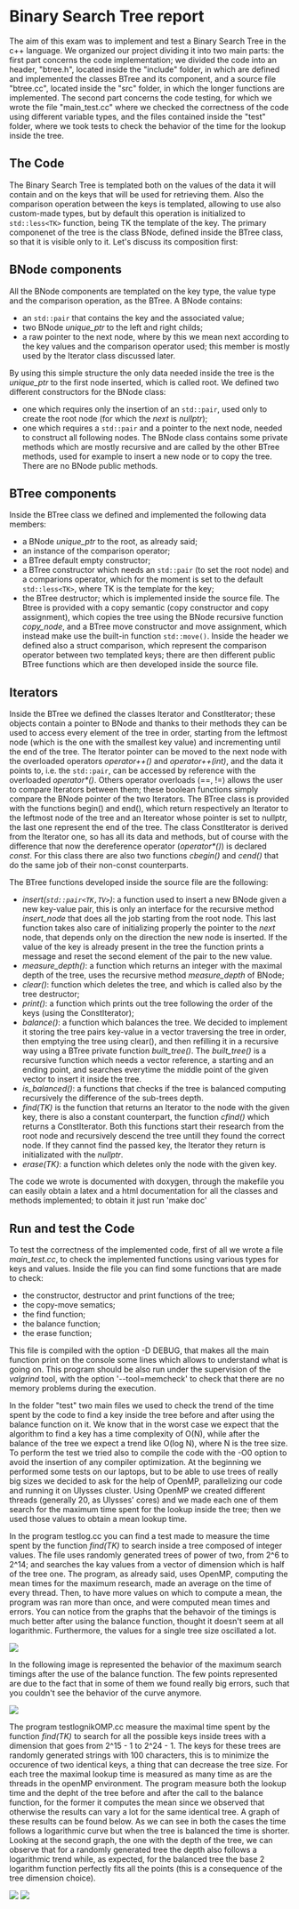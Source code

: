 # Binary Search Tree report

The aim of this exam was to implement and test a Binary Search Tree in the c++ language.
We organized our project dividing it into two main parts: the first part concerns the code implementation; we divided the code into an header, "btree.h", located inside the "include" folder, in which are defined and implemented the classes BTree and its component, and a source file "btree.cc", located inside the "src" folder, in which the longer functions are implemented.
The second part concerns the code testing, for which we wrote the file "main_test.cc" where we checked the correctness of the code using different variable types, and the files contained inside the "test" folder, where we took tests to check the behavior of the time for the lookup inside the tree.

## The Code

The Binary Search Tree is templated both on the values of the data it will contain and on the keys that will be used for retrieving them. Also the comparison operation between the keys is templated, allowing to use also custom-made types, but by default this operation is initialized to `std::less<TK>` function, being TK the template of the key. The primary componenet of the tree is the class BNode, defined inside the BTree class, so that it is visible only to it.
Let's discuss its composition first:

## BNode components

All the BNode components are templated on the key type, the value type and the comparison operation, as the BTree. A BNode contains:
- an `std::pair` that contains the key and the associated value;
- two BNode _unique\_ptr_ to the left and right childs;
- a raw pointer to the next node, where by this we mean next according to the key values and the comparison operator used; this member is mostly used by the Iterator class discussed later.

By using this simple structure the only data needed inside the tree is the _unique\_ptr_ to the first node inserted, which is called root.
We defined two different constructors for the BNode class:
- one which requires only the insertion of an `std::pair`, used only to create the root node (for which the _next_ is _nullptr_);
- one which requires a `std::pair` and a pointer to the next node, needed to construct all following nodes.
The BNode class contains some private methods which are mostly recursive and are called by the other BTree methods, used for example to insert a new node or to copy the tree. There are no BNode public methods.

## BTree components

Inside the BTree class we defined and implemented the following data members:
- a BNode _unique\_ptr_ to the root, as already said;
- an instance of the comparison operator;
- a BTree default empty constructor;
- a BTree constructor which needs an `std::pair` (to set the root node) and a comparions operator, which for the moment is set to the default `std::less<TK>`, where TK is the template for the key;
- the BTree destructor; which is implemented inside the source file.
The Btree is provided with a copy semantic (copy constructor and copy assignment), which copies the tree using the BNode recursive function _copy\_node_, and a BTree move constructor and move assignment, which instead make use the built-in function `std::move()`.
Inside the header we defined also a struct comparison, which represent the comparison operator between two templated keys; there are then different public BTree functions which are then developed inside the source file.

## Iterators

Inside the BTree we defined the classes Iterator and ConstIterator; these objects contain a pointer to BNode and thanks to their methods they can be used to access every element of the tree in order, starting from the leftmost node (which is the one with the smallest key value) and incrementing until the end of the tree.
The Iterator pointer can be moved to the next node with the overloaded operators _operator++()_ and _operator++(int)_, and the data it points to, i.e. the `std::pair`, can be accessed by reference with the overloaded _operator*()_.
Others operator overloads (==, !=) allows the user to compare Iterators between them; these boolean functions simply compare the BNode pointer of the two Iterators.
The BTree class is provided with the functions begin() and end(), which return respectively an Iterator to the leftmost node of the tree and an Itereator whose pointer is set to nullptr, the last one represent the end of the tree. The class ConstIterator is derived from the Iterator one, so has all its data and methods, but of course with the difference that now the dereference operator (_operator*()_) is declared _const_. For this class there are also two functions _cbegin()_ and _cend()_ that do the same job of their non-const counterparts.



The BTree functions developed inside the source file are the following:

- _insert(`std::pair<TK,TV>`)_: a function used to insert a new BNode given a new key-value pair, this is only an interface for the recursive method _insert\_node_ that does all the job starting from the root node. This last function takes also care of initializing properly the pointer to the _next_ node, that depends only on the direction the new node is inserted. If the value of the key is already present in the tree the function prints a message and reset the second element of the pair to the new value.
- _measure\_depth()_: a function which returns an integer with the maximal depth of the tree, uses the recursive method _measure\_depth_ of BNode;
- _clear()_: function which deletes the tree, and which is called also by the tree destructor;
- _print()_: a function which prints out the tree following the order of the keys (using the ConstIterator);
- _balance()_: a function which balances the tree. We decided to implement it storing the tree pairs key-value in a vector traversing the tree in order, then emptying the tree using clear(), and then refilling it in a recursive way using a BTree private function _built\_tree()_. The _built\_tree()_ is a recursive function which needs a vector reference, a starting and an ending point, and searches everytime the middle point of the given vector to insert it inside the tree.
- _is\_balanced()_: a functions that checks if the tree is balanced computing recursively the difference of the sub-trees depth.
- _find(TK)_ is the function that returns an Iterator to the node with the given key, there is also a constant counterpart, the function _cfind()_ which returns a ConstIterator. Both this functions start their research from the root node and recursively descend the tree untill they found the correct node. If they cannot find the passed key, the Iterator they return is initializated with the _nullptr_.
- _erase(TK)_: a function which deletes only the node with the given key.

The code we wrote is documented with doxygen, through the makefile you can easily obtain a latex and a html documentation for all the classes and methods implemented; to obtain it just run 'make doc'


## Run and test the Code

To test the correctness of the implemented code, first of all we wrote a file _main\_test.cc_, to check the implemented functions using various types for keys and values. Inside the file you can find some functions that are made to check:
- the constructor, destructor and print functions of the tree;
- the copy-move sematics;
- the find function;
- the balance function;
- the erase function;

This file is compiled with the option -D DEBUG, that makes all the main function print on the console some lines which allows to understand what is going on. This program should be also run under the supervision of the _valgrind_ tool, with the option '--tool=memcheck' to check that there are no memory problems during the execution.

In the folder "test" two main files we used to check the trend of the time spent by the code to find a key inside the tree before and after using the balance function on it.
We know that in the worst case we expect that the algorithm to find a key has a time complexity of O(N), while after the balance of the tree we expect a trend like O(log N), where N is the tree size. To perform the test we tried also to compile the code with the -O0 option to avoid the insertion of any compiler optimization.
At the beginning we performed some tests on our laptops, but to be able to use trees of really big sizes we decided to ask for the help of OpenMP, parallelizing our code and running it on Ulysses cluster.
Using OpenMP we created different threads (generally 20, as Ulysses' cores) and we made each one of them search for the maximum time spent for the lookup inside the tree; then we used those values to obtain a mean lookup time.

In the program testlog.cc you can find a test made to measure the time spent by the function _find(TK)_ to search inside a tree composed of integer values. The file uses randomly generated trees of power of two, from 2^6 to 2^14; and searches the kay values from a vector of dimension which is half of the tree one. The program, as already said, uses OpenMP, computing the mean times for the maximum research, made an average on the time of every thread. Then, to have more values on which to compute a mean, the program was ran more than once, and were computed mean times and errors. You can notice from the graphs that the behavoir of the timings is much better after using the balance function, thought it doesn't seem at all logarithmic. Furthermore, the values for a single tree size oscillated a lot.

![](Times_find.png)

In the following image is represented the behavior of the maximum search timings after the use of the balance function. The few points represented are due to the fact that in some of them we found really big errors, such that you couldn't see the behavior of the curve anymore.

![](times_after.png)

The program testlognikOMP.cc measure the maximal time spent by the function _find(TK)_ to search for all the possible keys inside trees with a dimension that goes from 2^15 - 1 to 2^24 - 1. The keys for these trees are randomly generated strings with 100 characters, this is to minimize the occurence of two identical keys, a thing that can decrease the tree size. For each tree the maximal lookup time is measured as many time as are the threads in the openMP environment. The program measure both the lookup time and the depht of the tree before and after the call to the balance function, for the former it computes the mean since we observed that otherwise the results can vary a lot for the same identical tree. A graph of these results can be found below. As we can see in both the cases the time follows a logarithmic curve but when the tree is balanced the time is shorter. Looking at the second graph, the one with the depth of the tree, we can observe that for a randomly generated tree the depth also follows a logarithmic trend while, as expected, for the balanced tree the base 2 logarithm function perfectly fits all the points (this is a consequence of the tree dimension choice). 

![](nik_times.png)
![](nik_depth.png)

